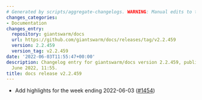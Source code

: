```yaml
---
# Generated by scripts/aggregate-changelogs. WARNING: Manual edits to this files will be overwritten.
changes_categories:
- Documentation
changes_entry:
  repository: giantswarm/docs
  url: https://github.com/giantswarm/docs/releases/tag/v2.2.459
  version: 2.2.459
  version_tag: v2.2.459
date: '2022-06-03T11:55:47+00:00'
description: Changelog entry for giantswarm/docs version 2.2.459, published on 03
  June 2022, 11:55.
title: docs release v2.2.459
---
```


- Add highlights for the week ending 2022-06-03 ([#1454](https://github.com/giantswarm/docs/pull/1454))
